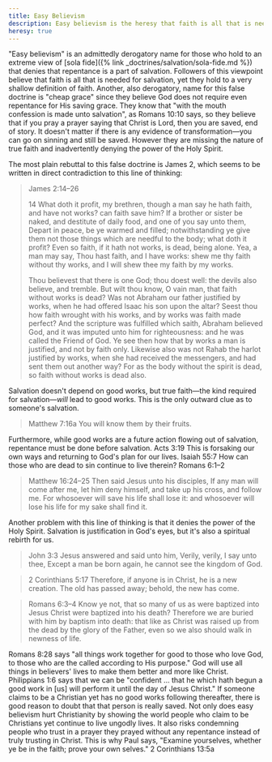 ```yaml
---
title: Easy Believism
description: Easy believism is the heresy that faith is all that is needed for salvation and that repentance is not necessary. It denies that true faith will lead to Christ transforming our lives.
heresy: true
---
```


"Easy believism" is an admittedly derogatory name for those who hold to an extreme view of [<span lang="la">sola fide</span>]({% link _doctrines/salvation/sola-fide.md %}) that denies that repentance is a part of salvation. Followers of this viewpoint believe that faith is all that is needed for salvation, yet they hold to a very shallow definition of faith. Another, also derogatory, name for this false doctrine is "cheap grace" since they believe God does not require even repentance for His saving grace. They know that "with the mouth confession is made unto salvation", as Romans 10:10 says, so they believe that if you pray a prayer saying that Christ is Lord, then you are saved, end of story. It doesn't matter if there is any evidence of transformation—you can go on sinning and still be saved. However they are missing the nature of true faith and inadvertently denying the power of the Holy Spirit.

The most plain rebuttal to this false doctrine is James 2, which seems to be written in direct contradiction to this line of thinking:

> James 2:14–26
> 
> 14 What doth it profit, my brethren, though a man say he hath faith, and have not works? can faith save him? If a brother or sister be naked, and destitute of daily food, and one of you say unto them, Depart in peace, be ye warmed and filled; notwithstanding ye give them not those things which are needful to the body; what doth it profit? Even so faith, if it hath not works, is dead, being alone. Yea, a man may say, Thou hast faith, and I have works: shew me thy faith without thy works, and I will shew thee my faith by my works.
> 
> Thou believest that there is one God; thou doest well: the devils also believe, and tremble. But wilt thou know, O vain man, that faith without works is dead? Was not Abraham our father justified by works, when he had offered Isaac his son upon the altar? Seest thou how faith wrought with his works, and by works was faith made perfect? And the scripture was fulfilled which saith, Abraham believed God, and it was imputed unto him for righteousness: and he was called the Friend of God. Ye see then how that by works a man is justified, and not by faith only. Likewise also was not Rahab the harlot justified by works, when she had received the messengers, and had sent them out another way? For as the body without the spirit is dead, so faith without works is dead also.

Salvation doesn't depend on good works, but true faith—the kind required for salvation—*will* lead to good works. This is the only outward clue as to someone's salvation.

> Matthew 7:16a  You will know them by their fruits.

Furthermore, while good works are a future action flowing out of salvation, repentance must be done before salvation. Acts 3:19 This is forsaking our own ways and returning to God's plan for our lives. Isaiah 55:7 How can those who are dead to sin continue to live therein? Romans 6:1–2

> Matthew 16:24–25  Then said Jesus unto his disciples, If any man will come after me, let him deny himself, and take up his cross, and follow me. For whosoever will save his life shall lose it: and whosoever will lose his life for my sake shall find it.

Another problem with this line of thinking is that it denies the power of the Holy Spirit. Salvation is justification in God's eyes, but it's also a spiritual rebirth for us.

> John 3:3  Jesus answered and said unto him, Verily, verily, I say unto thee, Except a man be born again, he cannot see the kingdom of God.

> 2 Corinthians 5:17  Therefore, if anyone is in Christ, he is a new creation. The old has passed away; behold, the new has come.

> Romans 6:3–4  Know ye not, that so many of us as were baptized into Jesus Christ were baptized into his death? Therefore we are buried with him by baptism into death: that like as Christ was raised up from the dead by the glory of the Father, even so we also should walk in newness of life.

Romans 8:28 says "all things work together for good to those who love God, to those who are the called according to His purpose." God will use all things in believers' lives to make them better and more like Christ. Philippians 1:6 says that we can be "confident … that he which hath begun a good work in [us] will perform it until the day of Jesus Christ." If someone claims to be a Christian yet has no good works following thereafter, there is good reason to doubt that that person is really saved. Not only does easy believism hurt Christianity by showing the world people who claim to be Christians yet continue to live ungodly lives. It also risks condemning people who trust in a prayer they prayed without any repentance instead of truly trusting in Christ. This is why Paul says, "Examine yourselves, whether ye be in the faith; prove your own selves." 2 Corinthians 13:5a